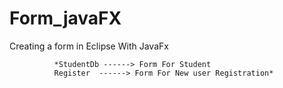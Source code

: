# Form_javaFX
Creating a form in Eclipse With JavaFx
             
              *StudentDb ------> Form For Student
              Register  ------> Form For New user Registration*
